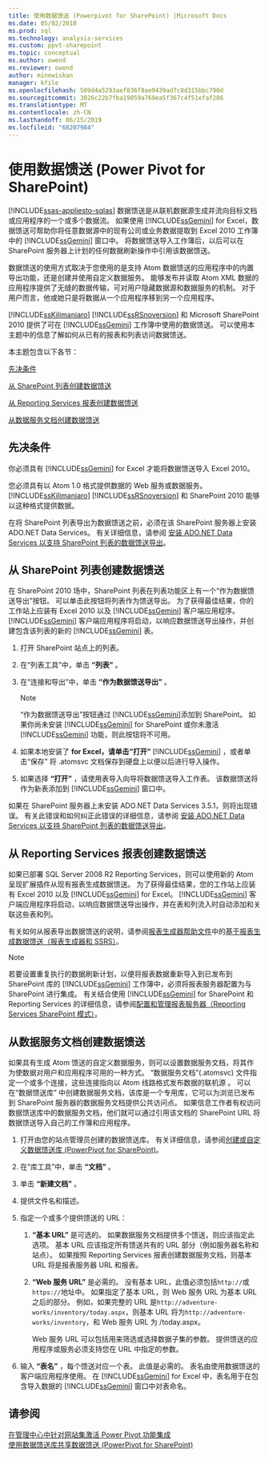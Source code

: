 ```yaml
---
title: 使用数据馈送 (Powerpivot for SharePoint) |Microsoft Docs
ms.date: 05/02/2018
ms.prod: sql
ms.technology: analysis-services
ms.custom: ppvt-sharepoint
ms.topic: conceptual
ms.author: owend
ms.reviewer: owend
author: minewiskan
manager: kfile
ms.openlocfilehash: 509d4a5293aef836f8ae9439ad7c8d315bbc790d
ms.sourcegitcommit: 3026c22b7fba19059a769ea5f367c4f51efaf286
ms.translationtype: MT
ms.contentlocale: zh-CN
ms.lasthandoff: 06/15/2019
ms.locfileid: "68207984"
---
```

# <a name="use-data-feeds-power-pivot-for-sharepoint"></a>使用数据馈送 (Power Pivot for SharePoint)
[!INCLUDE[ssas-appliesto-sqlas](../../includes/ssas-appliesto-sqlas.md)]
  数据馈送是从联机数据源生成并流向目标文档或应用程序的一个或多个数据流。 如果使用 [!INCLUDE[ssGemini](../../includes/ssgemini-md.md)] for Excel，数据馈送可帮助你将任意数据源中的现有公司或业务数据提取到 Excel 2010 工作簿中的 [!INCLUDE[ssGemini](../../includes/ssgemini-md.md)] 窗口中。 将数据馈送导入工作簿后，以后可以在 SharePoint 服务器上计划的任何数据刷新操作中引用该数据馈送。  
  
 数据馈送的使用方式取决于您使用的是支持 Atom 数据馈送的应用程序中的内置导出功能，还是创建并使用自定义数据服务。 能够发布并读取 Atom XML 数据的应用程序提供了无缝的数据传输，可对用户隐藏数据源和数据服务的机制。 对于用户而言，他或她只是将数据从一个应用程序移到另一个应用程序。  
  
 [!INCLUDE[ssKilimanjaro](../../includes/sskilimanjaro-md.md)] [!INCLUDE[ssRSnoversion](../../includes/ssrsnoversion-md.md)] 和 Microsoft SharePoint 2010 提供了可在 [!INCLUDE[ssGemini](../../includes/ssgemini-md.md)] 工作簿中使用的数据馈送。 可以使用本主题中的信息了解如何从已有的报表和列表访问数据馈送。  
  
 本主题包含以下各节：  
  
 [先决条件](#prereq)  
  
 [从 SharePoint 列表创建数据馈送](#sharepointlist)  
  
 [从 Reporting Services 报表创建数据馈送](#rsreport)  
  
 [从数据服务文档创建数据馈送](#dsdoc)  
  
##  <a name="prereq"></a> 先决条件  
 你必须具有 [!INCLUDE[ssGemini](../../includes/ssgemini-md.md)] for Excel 才能将数据馈送导入 Excel 2010。  
  
 您必须具有以 Atom 1.0 格式提供数据的 Web 服务或数据服务。 [!INCLUDE[ssKilimanjaro](../../includes/sskilimanjaro-md.md)] [!INCLUDE[ssRSnoversion](../../includes/ssrsnoversion-md.md)] 和 SharePoint 2010 能够以这种格式提供数据。  
  
 在将 SharePoint 列表导出为数据馈送之前，必须在该 SharePoint 服务器上安装 ADO.NET Data Services。 有关详细信息，请参阅 [安装 ADO.NET Data Services 以支持 SharePoint 列表的数据馈送导出](http://msdn.microsoft.com/f32527ae-f623-4e08-adfb-6d3262f5c2ac)。  
  
##  <a name="sharepointlist"></a> 从 SharePoint 列表创建数据馈送  
 在 SharePoint 2010 场中，SharePoint 列表在列表功能区上有一个“作为数据馈送导出”按钮。 可以单击此按钮将列表作为馈送导出。 为了获得最佳结果，你的工作站上应装有 Excel 2010 以及 [!INCLUDE[ssGemini](../../includes/ssgemini-md.md)] 客户端应用程序。 [!INCLUDE[ssGemini](../../includes/ssgemini-md.md)] 客户端应用程序将启动，以响应数据馈送导出操作，并创建包含该列表的新的 [!INCLUDE[ssGemini](../../includes/ssgemini-md.md)] 表。  
  
1.  打开 SharePoint 站点上的列表。  
  
2.  在“列表工具”中，单击 **“列表”** 。  
  
3.  在“连接和导出”中，单击 **“作为数据馈送导出”** 。  
  
    > [!NOTE]  
    >   “作为数据馈送导出”按钮通过 [!INCLUDE[ssGemini](../../includes/ssgemini-md.md)]添加到 SharePoint。 如果你尚未安装 [!INCLUDE[ssGemini](../../includes/ssgemini-md.md)] for SharePoint 或你未激活 [!INCLUDE[ssGemini](../../includes/ssgemini-md.md)] 功能，则此按钮将不可用。  
  
4.  如果本地安装了 **for Excel，请单击“打开”** [!INCLUDE[ssGemini](../../includes/ssgemini-md.md)] ，或者单击“保存”  将 .atomsvc 文档保存到硬盘上以便以后进行导入操作。  
  
5.  如果选择 **“打开”** ，请使用表导入向导将数据馈送导入工作表。 该数据馈送将作为新表添加到 [!INCLUDE[ssGemini](../../includes/ssgemini-md.md)] 窗口中。  
  
 如果在 SharePoint 服务器上未安装 ADO.NET Data Services 3.5.1，则将出现错误。 有关此错误和如何纠正此错误的详细信息，请参阅 [安装 ADO.NET Data Services 以支持 SharePoint 列表的数据馈送导出](http://msdn.microsoft.com/f32527ae-f623-4e08-adfb-6d3262f5c2ac)。  
  
##  <a name="rsreport"></a> 从 Reporting Services 报表创建数据馈送  
 如果已部署 SQL Server 2008 R2 Reporting Services，则可以使用新的 Atom 呈现扩展插件从现有报表生成数据馈送。 为了获得最佳结果，您的工作站上应装有 Excel 2010 以及 [!INCLUDE[ssGemini](../../includes/ssgemini-md.md)] for Excel。 [!INCLUDE[ssGemini](../../includes/ssgemini-md.md)] 客户端应用程序将启动，以响应数据馈送导出操作，并在表和列流入时自动添加和关联这些表和列。  
  
 有关如何从报表导出数据馈送的说明，请参阅[报表生成器帮助文件](http://go.microsoft.com/fwlink/?LinkId=154494)中的[基于报表生成数据馈送（报表生成器和 SSRS）](../../reporting-services/report-builder/generate-data-feeds-from-a-report-report-builder-and-ssrs.md)。  
  
> [!NOTE]  
>  若要设置重复执行的数据刷新计划，以便将报表数据重新导入到已发布到 SharePoint 库的 [!INCLUDE[ssGemini](../../includes/ssgemini-md.md)] 工作簿中，必须将报表服务器配置为与 SharePoint 进行集成。 有关结合使用 [!INCLUDE[ssGemini](../../includes/ssgemini-md.md)] for SharePoint 和 Reporting Services 的详细信息，请参阅[配置和管理报表服务器（Reporting Services SharePoint 模式）](../../reporting-services/report-server-sharepoint/configuration-and-administration-of-a-report-server.md)。  
  
##  <a name="dsdoc"></a> 从数据服务文档创建数据馈送  
 如果具有生成 Atom 馈送的自定义数据服务，则可以设置数据服务文档，将其作为使数据对用户和应用程序可用的一种方式。 “数据服务文档”(.atomsvc) 文件指定一个或多个连接，这些连接指向以 Atom 线路格式发布数据的联机源  。 可以在“数据馈送库”  中创建数据服务文档，该库是一个专用库，它可以为浏览已发布到 SharePoint 服务器的数据服务文档提供公共访问点。 如果信息工作者有权访问数据馈送库中的数据服务文档，他们就可以通过引用该文档的 SharePoint URL 将数据馈送导入自己的工作簿和应用程序。  
  
1.  打开由您的站点管理员创建的数据馈送库。 有关详细信息，请参阅[创建或自定义数据馈送库 (PowerPivot for SharePoint)](../../analysis-services/power-pivot-sharepoint/create-or-customize-a-data-feed-library-power-pivot-for-sharepoint.md)。  
  
2.  在“库工具”中，单击 **“文档”** 。  
  
3.  单击 **“新建文档”** 。  
  
4.  提供文件名和描述。  
  
5.  指定一个或多个提供馈送的 URL：  
  
    1.  **“基本 URL”** 是可选的。 如果数据服务文档提供多个馈送，则应该指定此选项。 基本 URL 应该指定所有馈送共有的 URL 部分（例如服务器名称和站点）。 如果按照 Reporting Services 报表创建数据服务文档，则基本 URL 将是报表服务器 URL 和报表。  
  
    2.  **“Web 服务 URL”** 是必需的。 没有基本 URL，此值必须包括`http://`或`https://`地址中。 如果指定了基本 URL，则 Web 服务 URL 为基本 URL 之后的部分。 例如，如果完整的 URL 是`http://adventure-works/inventory/today.aspx`，则基本 URL 将为`http://adventure-works/inventory`，和 Web 服务 URL 为 /today.aspx。  
  
         Web 服务 URL 可以包括用来筛选或选择数据子集的参数。 提供馈送的应用程序或服务必须支持您在 URL 中指定的参数。  
  
6.  输入 **“表名”** ，每个馈送对应一个表。 此值是必需的。 表名由使用数据馈送的客户端应用程序使用。 在 [!INCLUDE[ssGemini](../../includes/ssgemini-md.md)] for Excel 中，表名用于在包含导入数据的 [!INCLUDE[ssGemini](../../includes/ssgemini-md.md)] 窗口中对表命名。  
  
## <a name="see-also"></a>请参阅  
 [在管理中心中针对网站集激活 Power Pivot 功能集成](../../analysis-services/power-pivot-sharepoint/activate-power-pivot-integration-for-site-collections-in-ca.md)   
 [使用数据馈送库共享数据馈送 (PowerPivot for SharePoint)](../../analysis-services/power-pivot-sharepoint/share-data-feeds-using-a-data-feed-library-power-pivot-for-sharepoint.md)  
  
  
